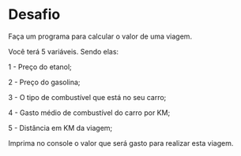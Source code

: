 # Desafio

Faça um programa para calcular o valor de uma viagem.

Você terá 5 variáveis. Sendo elas:

1 - Preço do etanol;

2 - Preço do gasolina;

3 - O tipo de combustível que está no seu carro;

4 - Gasto médio de combustível do carro por KM;

5 - Distância em KM da viagem;

Imprima no console o valor que será gasto para realizar esta viagem.
